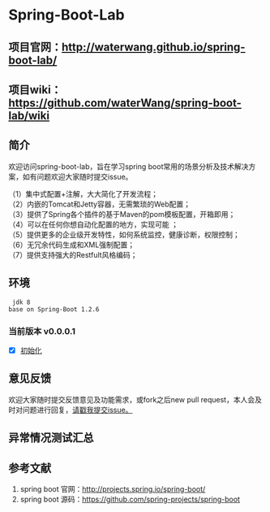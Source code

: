 # Spring-Boot-Lab

## 项目官网：<http://waterwang.github.io/spring-boot-lab/>
## 项目wiki：<https://github.com/waterWang/spring-boot-lab/wiki>  

## 简介
欢迎访问spring-boot-lab，旨在学习spring boot常用的场景分析及技术解决方案，如有问题欢迎大家随时提交issue。

 （1）集中式配置+注解，大大简化了开发流程；   
 （2）内嵌的Tomcat和Jetty容器，无需繁琐的Web配置；  
 （3）提供了Spring各个插件的基于Maven的pom模板配置，开箱即用；   
 （4）可以在任何你想自动化配置的地方，实现可能 ；  
 （5）提供更多的企业级开发特性，如何系统监控，健康诊断，权限控制；   
 （6）无冗余代码生成和XML强制配置；  
 （7）提供支持强大的Restfult风格编码；

## 环境
	 jdk 8
	base on Spring-Boot 1.2.6

### 当前版本 v0.0.0.1

- [x] [初始化](d)   


## 意见反馈
欢迎大家随时提交反馈意见及功能需求，或fork之后new pull request，本人会及时对问题进行回复，[请戳我提交issue。](https://github.com/waterWang/spring-boot-lab/issues/new)

## 异常情况测试汇总  


## 参考文献
1.  spring boot 官网：<http://projects.spring.io/spring-boot/>
2.  spring boot 源码：<https://github.com/spring-projects/spring-boot>